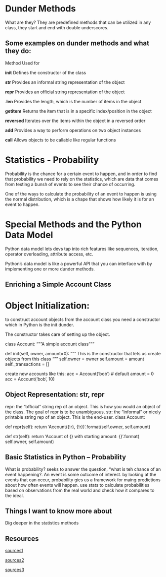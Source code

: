 # Dunder Methods
What are they? They are predefined methods that can be utilized in any class, they start and end with double underscores.

## Some examples on dunder methods and what they do:
Method	Used for

__init__	Defines the constructor of the class

__str__	Provides an informal string representation of the object

__repr__	Provides an official string representation of the object

.__len__	Provides the length, which is the number of items in the object

__getitem__	Returns the item that is in a specific index/position in the object

__reversed__	Iterates over the items within the object in a reversed order

__add__	Provides a way to perform 
operations on two object instances

__call__	Allows objects to be callable like regular functions

# Statistics - Probability
Probability is the chance for a certain event to happen, and in order to find that probability we need to rely on the statistics, which are data that comes from testing a bunsh of events to see their chance of occurring.

One of the ways to calculate the probability of an event to happen is using the normal distribution, which is a chape that shows how likely it is for an event to happen.





# Special Methods and the Python Data Model

Python data model lets devs tap into rich features like sequences, iteration, operator overloading, attribute access, etc.

Python’s data model is like a powerful API that you can interface with by implementing one or more dunder methods.

## Enriching a Simple Account Class
# Object Initialization:
to construct account objects from the account class you need a constructor which in Python is the init dunder.

The constructor takes care of setting up the object.

class Account: “"”A simple account class”””

def init(self, owner, amount=0): “”” This is the constructor that lets us create objects from this class “”” self.owner = owner self.amount = amount self._transactions = []

create new accounts like this: acc = Account(‘bob’) # default amount = 0 acc = Account(‘bob’, 10)
## Object Representation: str, repr
repr: the “official” string rep of an object. This is how you would an object of the class. The goal of repr is to be unambiguous.
str: the “informal” or nicely printable string rep of an object. This is the end-user. class Account:

def repr(self): return ‘Account({!r}, {!r})’.format(self.owner, self.amount)

def str(self): return ‘Account of {} with starting amount: {}’.format( self.owner, self.amount)

## Basic Statistics in Python – Probability
What is probability? seeks to answer the question, “what is teh chance of an event happening?. An event is some outcome of interest.
by looking at the events that can occur, probability gies us a framework for maing predictions about how often events will happen.
use stats to calculate probabilities based on observations from the real world and check how it compares to the ideal.


## Things I want to know more about

Dig deeper in the statistics methods

## Resources

[sources1](https://dbader.org/blog/python-dunder-methods)

[sources2](https://www.dataquest.io/blog/basic-statistics-in-python-probability/)

[sources3](https://docs.python.org/3/library/statistics.html)